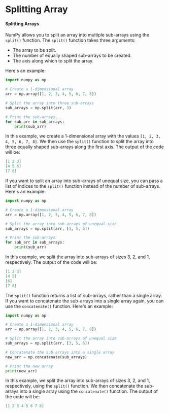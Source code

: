 # Splitting Array

#### Splitting Arrays

NumPy allows you to split an array into multiple sub-arrays using the `split()` function. The `split()` function takes three arguments:

* The array to be split.
* The number of equally shaped sub-arrays to be created.
* The axis along which to split the array.

Here's an example:

```python
import numpy as np

# Create a 1-dimensional array
arr = np.array([1, 2, 3, 4, 5, 6, 7, 8])

# Split the array into three sub-arrays
sub_arrays = np.split(arr, 3)

# Print the sub-arrays
for sub_arr in sub_arrays:
    print(sub_arr)
```

In this example, we create a 1-dimensional array with the values `[1, 2, 3, 4, 5, 6, 7, 8]`. We then use the `split()` function to split the array into three equally shaped sub-arrays along the first axis. The output of the code will be:

```csharp
[1 2 3]
[4 5 6]
[7 8]
```

If you want to split an array into sub-arrays of unequal size, you can pass a list of indices to the `split()` function instead of the number of sub-arrays. Here's an example:

```python
import numpy as np

# Create a 1-dimensional array
arr = np.array([1, 2, 3, 4, 5, 6, 7, 8])

# Split the array into sub-arrays of unequal size
sub_arrays = np.split(arr, [3, 5, 6])

# Print the sub-arrays
for sub_arr in sub_arrays:
    print(sub_arr)
```

In this example, we split the array into sub-arrays of sizes 3, 2, and 1, respectively. The output of the code will be:

```csharp
[1 2 3]
[4 5]
[6]
[7 8]
```

The `split()` function returns a list of sub-arrays, rather than a single array. If you want to concatenate the sub-arrays into a single array again, you can use the `concatenate()` function. Here's an example:

```python
import numpy as np

# Create a 1-dimensional array
arr = np.array([1, 2, 3, 4, 5, 6, 7, 8])

# Split the array into sub-arrays of unequal size
sub_arrays = np.split(arr, [3, 5, 6])

# Concatenate the sub-arrays into a single array
new_arr = np.concatenate(sub_arrays)

# Print the new array
print(new_arr)
```

In this example, we split the array into sub-arrays of sizes 3, 2, and 1, respectively, using the `split()` function. We then concatenate the sub-arrays into a single array using the `concatenate()` function. The output of the code will be:

```csharp
[1 2 3 4 5 6 7 8]
```
